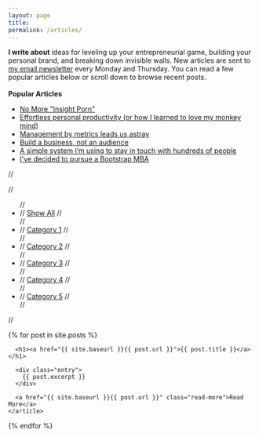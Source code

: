 ```yaml
---
layout: page
title: 
permalink: /articles/
---
```





<div class="posts">
  
<article class="post">

  <strong>I write about</strong> ideas for leveling up your entrepreneurial game, building your personal brand, and breaking down invisible walls. New articles are sent to <a href="/newsletter">my email newsletter</a> every Monday and Thursday. You can read a few popular articles below or scroll down to browse recent posts.
<br> <br>
  <strong>Popular Articles</strong>
<div class="noyellowlinks">
  <ul>
    <li><a href="/insight-porn">No More "Insight Porn"</a></li>
    <li><a href="/personal-productivity">Effortless personal productivity (or how I learned to love my monkey mind)</a></li>
    <li><a href="/metrics">Management by metrics leads us astray</a></li>
    <li><a href="/build_an_audience">Build a business, not an audience</a></li>
    <li><a href="/stay-in-touch">A simple system I’m using to stay in touch with hundreds of people</a></li>
    <li><a href="/mba">I've decided to pursue a Bootstrap MBA</a></li>
  </ul>
</div>
</article>




//<div class="cat-nav">
//  <ul>
//    <li>
//      <a class="is-active" href="/articles">Show All</a>
//    </li>
//    <li>
//    <a href="/cat1" class="btn-nav">Category 1</a>
//          </li>
//    <li>
//      <a href="/cat2" class="btn-nav">Category 2</a>
//    </li>
//    <li>
//      <a href="/cat3" class="btn-nav">Category 3</a>
//    </li>
//        <li>
//    <a href="/cat4" class="btn-nav">Category 4</a>
//          </li>
//    <li>
//      <a href="/cat5" class="btn-nav">Category 5</a>
//    </li>
//  </ul>
//</div>

  {% for post in site.posts %}
    <article class="post">

      <h1><a href="{{ site.baseurl }}{{ post.url }}">{{ post.title }}</a></h1>

      <div class="entry">
        {{ post.excerpt }}
      </div>

      <a href="{{ site.baseurl }}{{ post.url }}" class="read-more">Read More</a>
    </article>
  {% endfor %}
</div>
